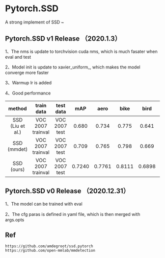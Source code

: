 # Pytorch.SSD
A strong implement of SSD ~

## Pytorch.SSD v1 Release （2020.1.3）
1、The nms is update to torchvision cuda nms, which is much fasater when eval and test

2、Model init is update to xavier_uniform_, which makes the model converge more faster

3、Warmup lr is added

4、Good performance

|method|train data|test data|mAP|aero|bike|bird|boat|bottle|bus|car|cat|chair|cow|table|dog|horse|mbike|person|plant|sheep|sofa|train|tv|
|:-:|:-:|:-:|:-:|:-:|:-:|:-:|:-:|:-:|:-:|:-:|:-:|:-:|:-:|:-:|:-:|:-:|:-:|:-:|:-:|:-:|:-:|:-:|:-:|
|SSD (Liu et al.)|VOC 2007 trainval|VOC 2007 test|0.680|0.734|0.775|0.641|0.590|0.389|0.752|0.808|0.785|0.460|0.678|0.692|0.766|0.821|0.770|0.725|0.412|0.642|0.691|0.780|0.685|
|SSD (mmdet)|VOC 2007 trainval|VOC 2007 test|0.709|0.765|0.798|0.669|0.628|0.413|0.800|0.820|0.801|0.513|0.735|0.669|0.803|0.829|0.788|0.742|0.438|0.674|0.715|0.833|0.710|
|SSD (ours)|VOC 2007 trainval|VOC 2007 test|0.7240|0.7761|0.8111|0.6898|0.6253|0.4399|0.8108|0.8368|0.8259|0.5456|0.7754|0.7227|0.7991|0.8242|0.7956|0.7679|0.4565|0.6967|0.7368|0.8300|0.7228|

## Pytorch.SSD v0 Release （2020.12.31）
1、The model can be trained with eval

2、The cfg paras is defined in yaml file, which is then merged with args.opts

## Ref
```
https://github.com/amdegroot/ssd.pytorch
https://github.com/open-mmlab/mmdetection
```
